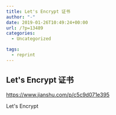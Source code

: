```yaml
---
title: Let's Encrypt 证书
author: "-"
date: 2019-01-26T10:49:24+00:00
url: /?p=13489
categories:
  - Uncategorized

tags:
  - reprint
---
```

## Let's Encrypt 证书
https://www.jianshu.com/p/c5c9d071e395
  
Let's Encrypt